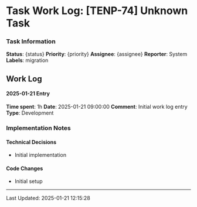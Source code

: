 # Task Work Log: [TENP-74] Unknown Task

### Task Information
**Status**: {status}
**Priority**: {priority}
**Assignee**: {assignee}
**Reporter**: System
**Labels**: migration

## Work Log

#### 2025-01-21 Entry
**Time spent**: 1h
**Date**: 2025-01-21 09:00:00
**Comment**: Initial work log entry
**Type**: Development

### Implementation Notes
#### Technical Decisions
- Initial implementation

#### Code Changes
- Initial setup

---
Last Updated: 2025-01-21 12:15:28
